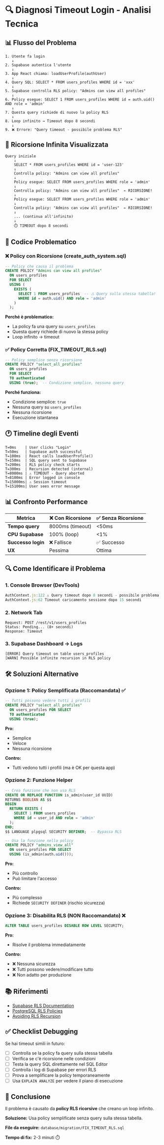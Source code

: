 # 🔍 Diagnosi Timeout Login - Analisi Tecnica

## 📊 Flusso del Problema

```
1. Utente fa login
   ↓
2. Supabase autentica l'utente
   ↓
3. App React chiama: loadUserProfile(authUser)
   ↓
4. Query SQL: SELECT * FROM users_profiles WHERE id = 'xxx'
   ↓
5. Supabase controlla RLS policy: "Admins can view all profiles"
   ↓
6. Policy esegue: SELECT 1 FROM users_profiles WHERE id = auth.uid() AND role = 'admin'
   ↓
7. Questa query richiede di nuovo la policy RLS
   ↓
8. Loop infinito → Timeout dopo 8 secondi
   ↓
9. ❌ Errore: "Query timeout - possibile problema RLS"
```

## 🔄 Ricorsione Infinita Visualizzata

```
Query iniziale
    ↓
    SELECT * FROM users_profiles WHERE id = 'user-123'
    ↓
    Controlla policy: "Admins can view all profiles"
    ↓
    Policy esegue: SELECT FROM users_profiles WHERE role = 'admin'
    ↓
    Controlla policy: "Admins can view all profiles"  ← RICORSIONE!
    ↓
    Policy esegue: SELECT FROM users_profiles WHERE role = 'admin'
    ↓
    Controlla policy: "Admins can view all profiles"  ← RICORSIONE!
    ↓
    ... (continua all'infinito)
    ↓
    ⏱️ TIMEOUT dopo 8 secondi
```

## 📝 Codice Problematico

### ❌ Policy con Ricorsione (create_auth_system.sql)

```sql
-- Policy che causa il problema
CREATE POLICY "Admins can view all profiles"
  ON users_profiles
  FOR SELECT
  USING (
    EXISTS (
      SELECT 1 FROM users_profiles  -- ⚠️ Query sulla stessa tabella!
      WHERE id = auth.uid() AND role = 'admin'
    )
  );
```

**Perché è problematico:**
- La policy fa una query su `users_profiles`
- Questa query richiede di nuovo la stessa policy
- Loop infinito → timeout

### ✅ Policy Corretta (FIX_TIMEOUT_RLS.sql)

```sql
-- Policy semplice senza ricorsione
CREATE POLICY "select_all_profiles"
  ON users_profiles
  FOR SELECT
  TO authenticated
  USING (true);  -- Condizione semplice, nessuna query
```

**Perché funziona:**
- Condizione semplice: `true`
- Nessuna query su `users_profiles`
- Nessuna ricorsione
- Esecuzione istantanea

## 🕐 Timeline degli Eventi

```
T=0ms    | User clicks "Login"
T=50ms   | Supabase auth successful
T=100ms  | React calls loadUserProfile()
T=150ms  | SQL query sent to Supabase
T=200ms  | RLS policy check starts
T=300ms  | Recursion detected (internal)
T=8000ms | ⚠️ TIMEOUT - Query aborted
T=8100ms | Error logged in console
T=15000ms| ⚠️ Session timeout
T=15100ms| User sees error message
```

## 📊 Confronto Performance

| Metrica | ❌ Con Ricorsione | ✅ Senza Ricorsione |
|---------|-------------------|---------------------|
| **Tempo query** | 8000ms (timeout) | <50ms |
| **CPU Supabase** | 100% (loop) | <1% |
| **Successo login** | ❌ Fallisce | ✅ Successo |
| **UX** | Pessima | Ottima |

## 🔍 Come Identificare il Problema

### 1. Console Browser (DevTools)

```javascript
AuthContext.js:122 ⚠️ Query timeout dopo 8 secondi - possibile problema RLS
AuthContext.js:62 Timeout caricamento sessione dopo 15 secondi
```

### 2. Network Tab

```
Request: POST /rest/v1/users_profiles
Status: Pending... (8+ secondi)
Response: Timeout
```

### 3. Supabase Dashboard → Logs

```
[ERROR] Query timeout on table users_profiles
[WARN] Possible infinite recursion in RLS policy
```

## 🛠️ Soluzioni Alternative

### Opzione 1: Policy Semplificata (Raccomandata) ✅

```sql
-- Tutti possono vedere tutti i profili
CREATE POLICY "select_all_profiles"
  ON users_profiles FOR SELECT
  TO authenticated
  USING (true);
```

**Pro:**
- Semplice
- Veloce
- Nessuna ricorsione

**Contro:**
- Tutti vedono tutti i profili (ma è OK per questa app)

### Opzione 2: Funzione Helper

```sql
-- Crea funzione che non usa RLS
CREATE OR REPLACE FUNCTION is_admin(user_id UUID)
RETURNS BOOLEAN AS $$
BEGIN
  RETURN EXISTS (
    SELECT 1 FROM users_profiles
    WHERE id = user_id AND role = 'admin'
  );
END;
$$ LANGUAGE plpgsql SECURITY DEFINER;  -- Bypassa RLS

-- Usa la funzione nella policy
CREATE POLICY "admins_view_all"
  ON users_profiles FOR SELECT
  USING (is_admin(auth.uid()));
```

**Pro:**
- Più controllo
- Può limitare l'accesso

**Contro:**
- Più complesso
- Richiede `SECURITY DEFINER` (rischio sicurezza)

### Opzione 3: Disabilita RLS (NON Raccomandato) ❌

```sql
ALTER TABLE users_profiles DISABLE ROW LEVEL SECURITY;
```

**Pro:**
- Risolve il problema immediatamente

**Contro:**
- ❌ Nessuna sicurezza
- ❌ Tutti possono vedere/modificare tutto
- ❌ Non adatto per produzione

## 📚 Riferimenti

- [Supabase RLS Documentation](https://supabase.com/docs/guides/auth/row-level-security)
- [PostgreSQL RLS Policies](https://www.postgresql.org/docs/current/ddl-rowsecurity.html)
- [Avoiding RLS Recursion](https://supabase.com/docs/guides/database/postgres/row-level-security#avoid-recursion)

## ✅ Checklist Debugging

Se hai timeout simili in futuro:

- [ ] Controlla se la policy fa query sulla stessa tabella
- [ ] Verifica se c'è ricorsione nelle condizioni
- [ ] Testa la query SQL direttamente nel SQL Editor
- [ ] Controlla i log di Supabase per errori RLS
- [ ] Prova a semplificare la policy temporaneamente
- [ ] Usa `EXPLAIN ANALYZE` per vedere il piano di esecuzione

## 🎯 Conclusione

Il problema è causato da **policy RLS ricorsive** che creano un loop infinito.

**Soluzione:** Usa policy semplificate senza query sulla stessa tabella.

**File da eseguire:** `database/migration/FIX_TIMEOUT_RLS.sql`

**Tempo di fix:** 2-3 minuti ⏱️
